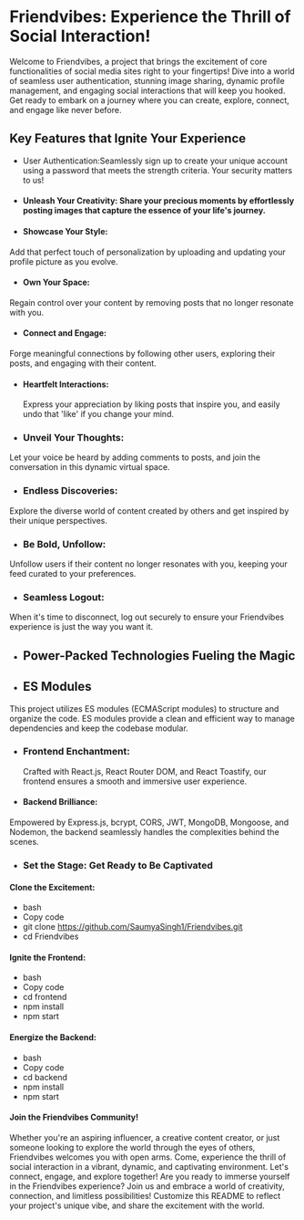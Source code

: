 # Friendvibes: Experience the Thrill of Social Interaction!
Welcome to Friendvibes, a project that brings the excitement of core functionalities of social media sites right to your fingertips! Dive into a world of seamless user authentication, stunning image sharing, dynamic profile management, and engaging social interactions that will keep you hooked. Get ready to embark on a journey where you can create, explore, connect, and engage like never before.

## Key Features that Ignite Your Experience
* User Authentication:Seamlessly sign up to create your unique account using a password that meets the strength criteria. Your security matters to us!

* #### Unleash Your Creativity: Share your precious moments by effortlessly posting images that capture the essence of your life's journey.

- #### Showcase Your Style:
Add that perfect touch of personalization by uploading and updating your profile picture as you evolve.

- #### Own Your Space:
Regain control over your content by removing posts that no longer resonate with you.

- #### Connect and Engage:
Forge meaningful connections by following other users, exploring their posts, and engaging with their content.

- #### Heartfelt Interactions:
  Express your appreciation by liking posts that inspire you, and easily undo that 'like' if you change your mind.

- ### Unveil Your Thoughts:
Let your voice be heard by adding comments to posts, and join the conversation in this dynamic virtual space.

- ###  Endless Discoveries:
Explore the diverse world of content created by others and get inspired by their unique perspectives.

- ### Be Bold, Unfollow:
Unfollow users if their content no longer resonates with you, keeping your feed curated to your preferences.

- ### Seamless Logout:
When it's time to disconnect, log out securely to ensure your Friendvibes experience is just the way you want it.

- ## Power-Packed Technologies Fueling the Magic
- ## ES Modules
This project utilizes ES modules (ECMAScript modules) to structure and organize the code. ES modules provide a clean and efficient way to manage dependencies and keep the codebase modular.
- ### Frontend Enchantment:
   Crafted with React.js, React Router DOM, and React Toastify, our frontend ensures a smooth and immersive user experience.

- #### Backend Brilliance:
Empowered by Express.js, bcrypt, CORS, JWT, MongoDB, Mongoose, and Nodemon, the backend seamlessly handles the complexities behind the scenes.

- ### Set the Stage: Get Ready to Be Captivated
#### Clone the Excitement:
+ bash
+ Copy code
+ git clone https://github.com/SaumyaSingh1/Friendvibes.git
+ cd Friendvibes

#### Ignite the Frontend:
+ bash
+ Copy code
+ cd frontend
+ npm install
+ npm start

#### Energize the Backend:
+ bash
+ Copy code
+ cd backend
+ npm install
+ npm start
#### Join the Friendvibes Community!
Whether you're an aspiring influencer, a creative content creator, or just someone looking to explore the world through the eyes of others, Friendvibes welcomes you with open arms. Come, experience the thrill of social interaction in a vibrant, dynamic, and captivating environment. Let's connect, engage, and explore together!
Are you ready to immerse yourself in the Friendvibes experience? Join us and embrace a world of creativity, connection, and limitless possibilities! Customize this README to reflect your project's unique vibe, and share the excitement with the world.




